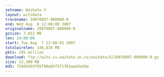 ```yaml
---
setname: Waikato V
layout: witsdata
tracename: 20070807-000000-0
end: Wed Aug  8 12:00:00 2007
originalname: 20070807-000000-0
gzsize: 7,651 MB
len: 24:00:00
start: Tue Aug  7 12:00:01 2007
totalwirelen: 148,838 MB
pkts: 295 million
download: ftp://wits.cs.waikato.ac.nz/waikato/5/20070807-000000-0.gz
size: 22,300 MB
md5: 759d4303f95f80a65f571f63aae3edde
---
```

